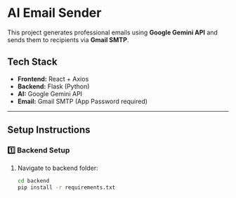 # AI Email Sender

This project generates professional emails using **Google Gemini API** and sends them to recipients via **Gmail SMTP**.

## Tech Stack
- **Frontend:** React + Axios
- **Backend:** Flask (Python)
- **AI:** Google Gemini API
- **Email:** Gmail SMTP (App Password required)

---

## Setup Instructions

### 1️⃣ Backend Setup
1. Navigate to backend folder:
   ```bash
   cd backend
   pip install -r requirements.txt
